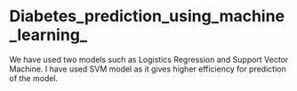# Diabetes_prediction_using_machine_learning_
We have used two models such as Logistics Regression and Support Vector Machine.
I have used SVM  model as it gives higher efficiency for prediction of the model.
